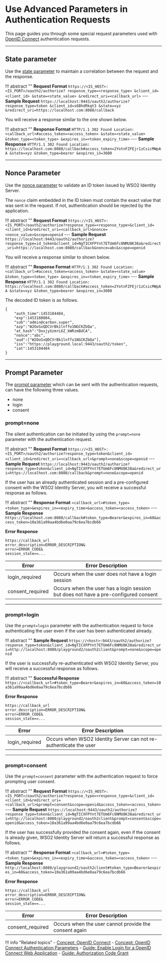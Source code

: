 # Use Advanced Parameters in Authentication Requests

This page guides you through some special request parameters used with [OpenID Connect]({{base_path}}/references/concepts/authentication/intro-oidc) authentication requests.

 ----
 
## State parameter

Use the [state parameter]({{base_path}}/references/concepts/authentication/traditional-authentication-request#state-parameter) to maintain a correlation between the request and the response.

!!! abstract ""
    **Request Format**
    ```
    https://<IS_HOST>:<IS_PORT>/oauth2/authorize?
    response_type=<response_type>
    &client_id=<client_id>
    &state=<state_value>
    &redirect_uri=<callback_url>
    ```
    ---
    **Sample Request**
    ```
    https://localhost:9443/oauth2/authorize?
    response_type=token
    &client_id=s6BhdRkqt3
    &state=xyz
    &redirect_uri=https://localhost.com:8080/callback
    ```

You will receive a response similar to the one shown below.

!!! abstract ""
    **Response Format**
    ```
    HTTP/1.1 302 Found
    Location: <callback_url>#access_token=<access_token>
    &state=<state_value>
    &token_type=<token_type>
    &expires_in=<token_expiry_time>
    ```
    ---
    **Sample Response**
    ```
    HTTP/1.1 302 Found
    Location: https://localhost.com:8080/callback#access_token=2YotnFZFEjr1zCsicMWpAA
    &state=xyz
    &token_type=bearer
    &expires_in=3600
    ```

 ----
 
## Nonce Parameter

Use the [nonce parameter]({{base_path}}/references/concepts/authentication/traditional-authentication-request/#nonce-parameter) to validate an ID token issued by WSO2 Identity Server.

The `nonce` claim embedded in the ID token must contain the exact value that was sent in the request. 
If not, authentication should be rejected by the application.

!!! abstract ""
    **Request Format**
    ```
    https://<IS_HOST>:<IS_PORT>/oauth2/authorize?response_type=<response_type>&client_id=<client_id>&redirect_uri=<callback_url>&nonce=<nonce_value>&scope=openid
    ```
    ---
    **Sample Request**
    ```
    https://localhost:9443/oauth2/authorize?response_type=id_token&client_id=NgTICXFPYnt7ETUm6Fc8NMU8K38a&redirect_uri=https://localhost.com:8080/callback&nonce=abc&scope=openid
    ```

You will receive a response similar to shown below.

!!! abstract ""
    **Response Format**
    ```
    HTTP/1.1 302 Found
    Location: <callback_url>#access_token=<access_token>
    &state=<state_value>
    &token_type=<token_type>
    &expires_in=<token_expiry_time>
    ```
    ---
    **Sample Response**
    ```
    HTTP/1.1 302 Found
    Location: https://localhost.com:8080/callback#access_token=2YotnFZFEjr1zCsicMWpAA
    &state=xyz
    &token_type=bearer
    &expires_in=3600
    ```

The decoded ID token is as follows.

```
{
    "auth_time":1453184484,
    "exp":1453188084,
    "sub":"admin@carbon.super",
    "azp":"W2OoSxQDCVrBk1lnffo1NGCKZbQa",
    "at_hash":"DoxjyXzmrL6Z_kWRzmBdCA",
    "nonce":"abc",
    "aud":["W2OoSxQDCVrBk1lnffo1NGCKZbQa"],
    "iss":"https://playground.local:9443/oauth2/token",
    "iat":1453184484
}
```

 ----
 
## Prompt Parameter

The [prompt parameter]({{base_path}}/references/concepts/authentication/traditional-authentication-request/#prompt-parameter) which can be sent with the authentication requests, can have the following three values.
    
-   none         
-   login         
-   consent
    
### prompt=none

The silent authentication can be initiated by using the `prompt=none` parameter with the authentication request.

!!! abstract ""
    **Request Format**
    ```
    https://<IS_HOST>:<IS_PORT>/oauth2/authorize?response_type=token&client_id=<client_id>&redirect_uri=<callback_url>&prompt=none&scope=openid
    ```
    ---
    **Sample Request**
    ```
    https://localhost:9443/oauth2/authorize?response_type=token&client_id=NgTICXFPYnt7ETUm6Fc8NMU8K38a&redirect_uri=https://localhost.com:8080/callback&prompt=none&scope=openid
    ```

If the user has an already authenticated session and a pre-configured consent with the WSO2 Identity Server, you will receive a successful response as follows.

!!! abstract ""
    **Response Format**
    ```
    <callback_url>#token_type=<token_type>&expires_in=<expiry_time>&access_token=<access_token>
    ```
    ---
    **Sample Response**
    ```
    https://localhost.com:8080/callback#token_type=Bearer&expires_in=60&access_token=10a361a99aa4bd6e0aa79c6ea7bcdb66
    ```

**Error Response**

```
https://callback_url
error_description=ERROR_DESCRIPTION&
error=ERROR_CODE&
session_state==...
```
    
| Error                 | Error Description         | 
| --------------------- | ------------- | 
| login_required | Occurs when the user does not have a login session  |                            
| consent_required           | Occurs when the user has a login session but does not have a pre-configured consent  |                              
   
----


### prompt=login

Use the `prompt=login` parameter with the authentication request to force authenticating the user even if the user has been authenticated already.

!!! abstract ""
    **Sample Request**
    ```
    https://<host>:9443/oauth2/authorize?response_type=token&client_id=NgTICXFPYnt7ETUm6Fc8NMU8K38a&redirect_uri=http://localhost:8080/playground2/oauth2client&prompt=none&scope=openid
    ```

If the user is successfully re-authenticated with WSO2 Identity Server, you will receive a successful response as follows.

!!! abstract ""
    **Successful Response**
    ```
    https://<callback_url>#token_type=Bearer&expires_in=60&access_token=10a361a99aa4bd6e0aa79c6ea7bcdb66
    ```

**Error Response**

```
https://callback_url
error_description=ERROR_DESCRIPTION&
error=ERROR_CODE&
session_state==...
```

| Error                  | Error Description         | 
| --------------------- | ------------- | 
| login_required | Occurs when WSO2 Identity Server can not re-authenticate the user  |                            
   
   ----
   
### prompt=consent

Use the `prompt=consent` parameter with the authentication request to force prompting user consent.

!!! abstract ""
    **Request Format**
    ```
    https://<IS_HOST>:<IS_PORT>/oauth2/authorize?response_type=<response_type>&client_id=<client_id>&redirect_uri=<callback_url>&prompt=consent&scope=openid&access_token=<access_token>
    ```
    ---
    **Sample Request**
    ```
    https://localhost:9443/oauth2/authorize?response_type=token&client_id=NgTICXFPYnt7ETUm6Fc8NMU8K38a&redirect_uri=http://localhost:8080/playground2/oauth2client&prompt=consent&scope=openid&access_token=10a361a99aa4bd6e0aa79c6ea7bcdb66
    ```
 
 If the user has successfully provided the consent again, even if the consent is already given, WSO2 Identity Server will return a successful response as follows.

!!! abstract ""
    **Response Format**
    ```
    <callback_url>#token_type=<token_type>&expires_in=<expiry_time>&access_token=<access_token>
    ```
    ---
    **Sample Response**
    ```
    http://localhost:8080/playground2/oauth2client#token_type=Bearer&expires_in=60&access_token=10a361a99aa4bd6e0aa79c6ea7bcdb66
    ```
 
**Error Response**

```
https://callback_url
error_description=ERROR_DESCRIPTION&
error=ERROR_CODE&
session_state==...
```
 
| Error                 | Error Description         | 
| --------------------- | ------------- | 
| consent_required | Occurs when the user cannot provide the consent again  | 
    

     
!!! info "Related topics"
    - [Concept: OpenID Connect]({{base_path}}/references/concepts/authentication/intro-oidc)
    - [Concept: OpenID Connect Authentication Parameters]({{base_path}}/references/concepts/authentication/traditional-authentication-request)
    - [Guide: Enable Login for a OpenID Connect Web Application]({{base_path}}/webapp-oidc)
    - [Guide: Authorization Code Grant]({{base_path}}/access-delegation/authorization-code/)
